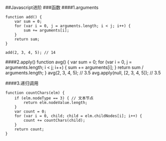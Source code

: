 ##Javascript进阶
###函数
####1.arguments



	function add() {
	    var sum = 0;
	    for (var i = 0, j = arguments.length; i < j; i++) {
	        sum += arguments[i];
	    }
	    return sum;
	}
	
	add(2, 3, 4, 5); // 14
####2.apply()
	function avg() {
	    var sum = 0;
	    for (var i = 0, j = arguments.length; i < j; i++) {
	        sum += arguments[i];
	    }
	    return sum / arguments.length;
	}
	avg(2, 3, 4, 5); // 3.5
	avg.apply(null, [2, 3, 4, 5]); // 3.5

####3.递归调用
	
	function countChars(elm) {
	    if (elm.nodeType == 3) { // 文本节点
	        return elm.nodeValue.length;
	    }
	    var count = 0;
	    for (var i = 0, child; child = elm.childNodes[i]; i++) {
	        count += countChars(child);
	    }
	    return count;
	}